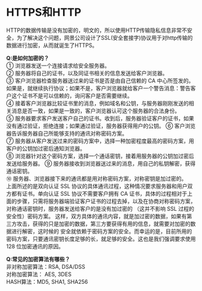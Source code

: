 # HTTPS和HTTP

HTTP的数据传输是没有加密的，明文的，所以使用HTTP传输隐私信息非常不安全，为了解决这个问题，网景公司设计了SSL(安全套接字)协议用于对http传输的数据进行加密，从而就诞生了HTTPS。  

**Q:是如何加密的？**   
① 浏览器发送一个连接请求给安全服务器。   
② 服务器将自己的证书，以及同证书相关的信息发送给客户浏览器。   
③ 客户浏览器检查服务器送过来的证书是否是由自己信赖的 CA 中心所签发的。如果是，就继续执行协议；如果不是，客户浏览器就给客户一个警告消息：警告客户这个证书不是可以信赖的，询问客户是否需要继续。  
④ 接着客户浏览器比较证书里的消息，例如域名和公钥，与服务器刚刚发送的相关消息是否一致，如果是一致的，客户浏览器认可这个服务器的合法身份。   
⑤ 服务器要求客户发送客户自己的证书。收到后，服务器验证客户的证书，如果没有通过验证，拒绝连接；如果通过验证，服务器获得用户的公钥。 
⑥ 客户浏览器告诉服务器自己所能够支持的通讯对称密码方案。  
⑦ 服务器从客户发送过来的密码方案中，选择一种加密程度最高的密码方案，用客户的公钥加过密后通知浏览器。  
⑧ 浏览器针对这个密码方案，选择一个通话密钥，接着用服务器的公钥加过密后发送给服务器。
⑨ 服务器接收到浏览器送过来的消息，用自己的私钥解密，获得通话密钥。        
⑩ 服务器、浏览器接下来的通讯都是用对称密码方案，对称密钥是加过密的。       
上面所述的是双向认证 SSL 协议的具体通讯过程，这种情况要求服务器和用户双方都有证书。单向认证 SSL 协议不需要客户拥有 CA 证书，具体的过程相对于上面的步骤，只需将服务器端验证客户证书的过程去掉，以及在协商对称密码方案，对称通话密钥时，服务器发送给客户的是没有加过密的 （这并不影响 SSL 过程的安全性）密码方案。 这样，双方具体的通讯内容，就是加过密的数据，如果有第三方攻击，获得的只是加密的数据，第三方要获得有用的信息，就需要对加密的数据进行解密，这时候的 安全就依赖于密码方案的安全。而幸运的是，目前所用的密码方案，只要通讯密钥长度足够的长，就足够的安全。这也是我们强调要求使用 128 位加密通讯的原因。  

**Q:常见的加密算法有哪些？**  
非对称加密算法：RSA, DSA/DSS  
对称加密算法： AES, 3DES  
HASH算法：MD5, SHA1, SHA256  
